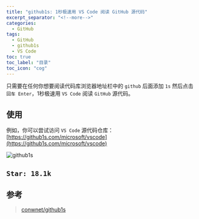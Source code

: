 ```yaml
---
title: "github1s: 1秒极速用 VS Code 阅读 GitHub 源代码"
excerpt_separator: "<!--more-->"
categories:
  - GitHub
tags:
  - GitHub
  - github1s
  - VS Code
toc: true
toc_label: "目录"
toc_icon: "cog"
---
```


只需要在任何你想要阅读代码库浏览器地址栏中的 `github` 后面添加 `1s` 然后点击`回车 Enter`，1秒极速用 `VS Code` 阅读 `GitHub` 源代码。

<!--more-->

## 使用
例如，你可以尝试访问 `VS Code` 源代码仓库：
[https://github1s.com/microsoft/vscode](https://github1s.com/microsoft/vscode)

![github1s](https://i.loli.net/2021/05/10/XU7eaBT4fJimGRP.png)

## `Star: 18.1k`

## 参考
> [conwnet/github1s](https://github.com/conwnet/github1s)
